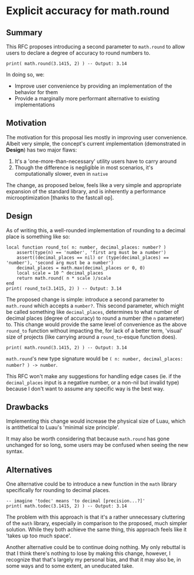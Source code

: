 # Explicit accuracy for math.round

## Summary
This RFC proposes introducing a second parameter to `math.round` to allow users to declare a degree of accuracy to round numbers to.
```luau
print( math.round(3.1415, 2) ) -- Output: 3.14
```
In doing so, we:
- Improve user convenience by providing an implementation of the behavior for them
- Provide a marginally more performant alternative to existing implementations

## Motivation
The motivation for this proposal lies mostly in improving user convenience. Albeit very simple, the concept's current implementation (demonstrated in **Design**) has two major flaws:
1. It's a 'one-more-than-necessary' utility users have to carry around
2. Though the difference is negligible in most scenarios, it's computationally slower, even in `native`

The change, as proposed below, feels like a very simple and appropriate expansion of the standard library, and is inherently a performance microoptimization [thanks to the fastcall op].

## Design
As of writing this, a well-rounded implementation of rounding to a decimal place is something like so:
```luau
local function round_to( n: number, decimal_places: number? )
    assert(type(n) == 'number', 'first arg must be a number')
    assert((decimal_places == nil) or (type(decimal_places) == 'number'), 'second arg must be a number')
    decimal_places = math.max(decimal_places or 0, 0)
    local scale = 10 ^ decimal_places
    return math.round( n * scale )/scale
end
print( round_to(3.1415, 2) ) -- Output: 3.14
```
The proposed change is simple: introduce a second parameter to `math.round` which accepts a `number?`. This second parameter, which might be called something like `decimal_places`, determines to what number of decimal places (degree of accuracy) to round a number (the `n` parameter) to. This change would provide the same level of convenience as the above `round_to` function without impacting the, for lack of a better term, 'visual' size of projects (like carrying around a `round_to`-esque function does).
```luau
print( math.round(3.1415, 2) ) -- Output: 3.14
```
`math.round`'s new type signature would be `( n: number, decimal_places: number? ) -> number`.

This RFC won't make any suggestions for handling edge cases (ie. if the `decimal_places` input is a negative number, or a non-nil but invalid type) because I don't want to assume any specific way is the best way.

## Drawbacks
Implementing this change would increase the physical size of Luau, which is antithetical to Luau's 'minimal size principle'.

It may also be worth considering that because `math.round` has gone unchanged for so long, some users may be confused when seeing the new syntax.

## Alternatives
One alternative could be to introduce a new function in the `math` library specifically for rounding to decimal places.
```luau
-- imagine 'todec' means 'to decimal [precision...?]'
print( math.todec(3.1415, 2) ) -- Output: 3.14
```
The problem with this approach is that it's a rather unnecessary cluttering of the `math` library, especially in comparison to the proposed, much simpler solution. While they both achieve the same thing, this approach feels like it 'takes up too much space'.

Another alternative could be to continue doing nothing. My only rebuttal is that I think there's nothing to lose by making this change, however, I recognize that that's largely my personal bias, and that it may also be, in some ways and to some extent, an uneducated take.
